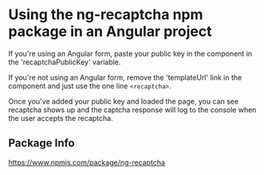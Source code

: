# Using the ng-recaptcha npm package in an Angular project

If you're using an Angular form, paste your public key in the component in the 'recaptchaPublicKey' variable.

If you're not using an Angular form, remove the 'templateUrl' link in the component and just use the one line ```<recaptcha>```.

Once you've added your public key and loaded the page, you can see recaptcha shows up and the captcha response will log to
the console when the user accepts the recaptcha.

## Package Info

<https://www.npmjs.com/package/ng-recaptcha>